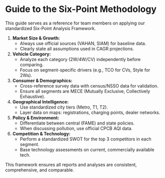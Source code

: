 # Guide to the Six-Point Methodology
This guide serves as a reference for team members on applying our standardized Six-Point Analysis Framework.

1.  **Market Size & Growth:**
    - Always use official sources (VAHAN, SIAM) for baseline data.
    - Clearly state all assumptions used in CAGR projections.
2.  **Vehicle Category:**
    - Analyze each category (2W/4W/CV) independently before comparing.
    - Focus on segment-specific drivers (e.g., TCO for CVs, Style for 2Ws).
3.  **Consumer & Demographics:**
    - Cross-reference survey data with census/NSSO data for validation.
    - Ensure all segments are MECE (Mutually Exclusive, Collectively Exhaustive).
4.  **Geographical Intelligence:**
    - Use standardized city tiers (Metro, T1, T2).
    - Layer data on maps: registrations, charging points, dealer networks.
5.  **Policy & Environment:**
    - Differentiate between central (FAME) and state policies.
    - When discussing pollution, use official CPCB AQI data.
6.  **Competition & Technology:**
    - Perform a standardized SWOT for the top 3 competitors in each segment.
    - Base technology assessments on current, commercially available tech.

This framework ensures all reports and analyses are consistent, comprehensive, and comparable.